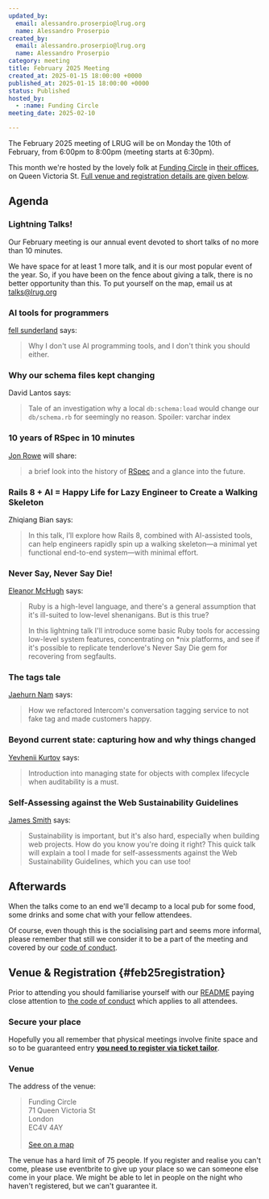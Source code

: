 ```yaml
---
updated_by:
  email: alessandro.proserpio@lrug.org
  name: Alessandro Proserpio
created_by:
  email: alessandro.proserpio@lrug.org
  name: Alessandro Proserpio
category: meeting
title: February 2025 Meeting
created_at: 2025-01-15 18:00:00 +0000
published_at: 2025-01-15 18:00:00 +0000
status: Published
hosted_by:
  - :name: Funding Circle
meeting_date: 2025-02-10

---
```


The February 2025 meeting of LRUG will be on Monday the 10th of
February, from 6:00pm to 8:00pm (meeting starts at 6:30pm).

This month we're hosted by the lovely folk at [Funding
Circle](https://fundingcircle.com) in [their offices][fc-venue], on Queen
Victoria St. [Full venue and registration details are given below](#feb25registration).

## Agenda

### Lightning Talks!

Our February meeting is our annual event devoted to short talks of no more
than 10 minutes.

We have space for at least 1 more talk, and it is our most popular event of the year. So, if you have been on the fence about giving a talk, there is no better opportunity than this. To put yourself on the map, email us at [talks@lrug.org](mailto:talks@lrug.org)

### AI tools for programmers

[fell sunderland](https://www.fellsunder.land/) says:

> Why I don't use AI programming tools, and I don't think you should either.

### Why our schema files kept changing

David Lantos says:

> Tale of an investigation why a local `db:schema:load` would change our
> `db/schema.rb` for seemingly no reason. Spoiler: varchar index

### 10 years of RSpec in 10 minutes

[Jon Rowe](https://jonrowe.co.uk) will share:

> a brief look into the history of [RSpec](https://rspec.info) and a glance into the future.

### Rails 8 + AI = Happy Life for Lazy Engineer to Create a Walking Skeleton

Zhiqiang Bian says:

> In this talk, I’ll explore how Rails 8, combined with AI-assisted
> tools, can help engineers rapidly spin up a walking skeleton—a minimal
> yet functional end-to-end system—with minimal effort.

### Never Say, Never Say Die!

[Eleanor McHugh](https://slideshare.net/feyeleanor) says:

> Ruby is a high-level language, and there's a general assumption that
> it's ill-suited to low-level shenanigans. But is this true?
>
> In this lightning talk I'll introduce some basic Ruby tools for
> accessing low-level system features, concentrating on *nix platforms,
> and see if it's possible to replicate tenderlove's Never Say Die gem
> for recovering from segfaults.

### The tags tale

[Jaehurn Nam](https://www.linkedin.com/in/jaehurnnam/) says:

> How we refactored Intercom's conversation tagging service to not fake
> tag and made customers happy.

### Beyond current state: capturing how and why things changed

[Yevhenii Kurtov](https://kurtov.pro/) says:

> Introduction into managing state for objects with complex lifecycle
> when auditability is a must.

### Self-Assessing against the Web Sustainability Guidelines

[James Smith](https://floppy.org.uk) says:

> Sustainability is important, but it's also hard, especially when
> building web projects. How do you know you're doing it right? This
> quick talk will explain a tool I made for self-assessments against the
> Web Sustainability Guidelines, which you can use too!

## Afterwards

When the talks come to an end we'll decamp to a local pub for some food, some
drinks and some chat with your fellow attendees.

Of course, even though this is the socialising part and seems more
informal, please remember that still we consider it to be a part of the
meeting and covered by our [code of conduct](http://readme.lrug.org/#code-of-conduct).

## Venue & Registration {#feb25registration}

Prior to attending you should familiarise yourself with our
[README](http://readme.lrug.org/) paying close attention to [the code of
conduct](http://readme.lrug.org/#code-of-conduct) which applies to all
attendees.

### Secure your place

Hopefully you all remember that physical meetings involve finite space and so to be guaranteed entry **[you need to register via ticket tailor][february2025-ticket-tailor]**.

### Venue

The address of the venue:

> Funding Circle<br/>71 Queen Victoria St<br/>London<br/>EC4V 4AY<br/><br/>[See on a map][fc-venue]

The venue has a hard limit of 75 people.  If you register and realise you
can't come, please use eventbrite to give up your place so we can someone
else come in your place.  We might be able to let in people on the night
who haven't registered, but we can't guarantee it.

[fc-venue]: https://goo.gl/maps/gVwnprtjhNKoK2AJ8
[february2025-ticket-tailor]: https://buytickets.at/lrug/1537576

